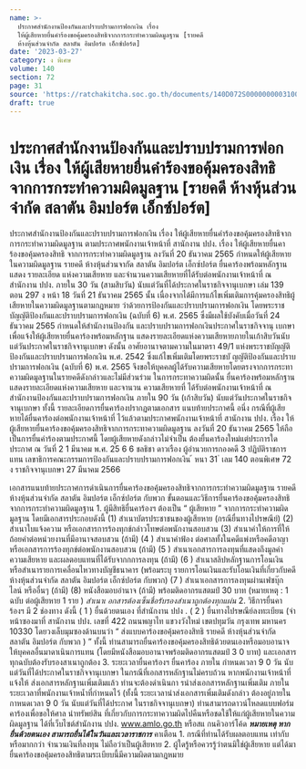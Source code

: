 ```yaml
---
name: >-
  ประกาศสำนักงานป้องกันและปราบปรามการฟอกเงิน เรื่อง
  ให้ผู้เสียหายยื่นคำร้องขอคุ้มครองสิทธิจากการกระทำความผิดมูลฐาน [รายคดี
  ห้างหุ้นส่วนจำกัด สลาตัน อิมปอร์ต เอ็กซ์ปอร์ต]
date: '2023-03-27'
category: ง พิเศษ
volume: 140
section: 72
page: 31
source: 'https://ratchakitcha.soc.go.th/documents/140D072S0000000003100.pdf'
draft: true
---
```


# ประกาศสำนักงานป้องกันและปราบปรามการฟอกเงิน เรื่อง ให้ผู้เสียหายยื่นคำร้องขอคุ้มครองสิทธิจากการกระทำความผิดมูลฐาน [รายคดี ห้างหุ้นส่วนจำกัด สลาตัน อิมปอร์ต เอ็กซ์ปอร์ต]

ประกาศสำนักงานป้องกันและปราบปรามการฟอกเงิน เรื่อง ให้ผู้เสียหายยื่นคำร้องขอคุ้มครองสิทธิจากการกระทำความผิดมูลฐาน ตามประกาศพนักงานเจ้าหน้าที่ สานักงาน ปปง. เรื่อง ให้ผู้เสียหายยื่นคาร้องขอคุ้มครองสิทธิ จากการกระทำความผิดมูลฐาน ลงวันที่ 20 ธันวาคม 2565 กำหนดให้ผู้เสียหายในความผิดมูลฐาน รายคดี ห้างหุ้นส่วนจากัด สลาตัน อิมปอร์ต เอ็กซ์ปอร์ต ยื่นคาร้องพร้อมหลักฐานแสดง รายละเอียด แห่งความเสียหาย และจำนวนความเสียหายที่ได้รับต่อพนักงานเจ้าหน้าที่ ณ สำนักงาน ปปง. ภายใน 30 วัน (สามสิบวัน) นับแต่วันที่ได้ประกาศในราชกิจจานุเบกษา เล่ม 139 ตอน 297 ง หน้า 18 วันที่ 21 ธันวาคม 2565 นั้น เนื่องจากได้มีการแก้ไขเพิ่มเติมการคุ้มครองสิทธิผู้ เสียหายในความผิดมูลฐานตามกฎหมาย ว่าด้วยการป้องกันและปราบปรามการฟอกเงิน โดยพระราชบัญญัติป้องกันและปราบปรามการฟอกเงิน (ฉบับที่ 6) พ.ศ. 2565 ซึ่งมีผลใช้บังคับเมื่อวันที่ 24 ธันวาคม 2565 กำหนดให้สำนักงานป้องกัน และปราบปรามการฟอกเงินประกาศในราชกิจจานุ เบกษาเพื่อแจ้งให้ผู้เสียหายยื่นคาร้องพร้อมหลักฐาน แสดงรายละเอียดแห่งความเสียหายภายในเก้าสิบวันนับแต่วันประกาศในราชกิจจานุเบกษา ดังนั้น อาศัยอานาจตามความในมาตรา 49/1 แห่งพระราชบัญญัติป้องกันและปราบปรามการฟอกเงิน พ.ศ. 2542 ซึ่งแก้ไขเพิ่มเติมโดยพระราชบั ญญัติป้องกันและปราบปรามการฟอกเงิน (ฉบับที่ 6) พ.ศ. 2565 จึงขอให้บุคคลผู้ได้รับความเสียหายโดยตรงจากการกระทาความผิดมูลฐานในรายคดีดังกล่าวและไม่มีส่วนร่วม ในการกระทาความผิดนั้น ยื่นคาร้องพร้อมหลักฐานแสดงรายละเอียดแห่งความเสียหาย และจานวน ความเสียหายที่ ได้รับต่อพนักงานเจ้าหน้าที่ ณ สำนักงานป้องกันและปราบปรามการฟอกเงิน ภายใน 90 วัน (เก้าสิบวัน) นับแต่วันประกาศในราชกิจจานุเบกษา ทั้งนี้ รายละเอียดการยื่นคาร้องปรากฏตามเอกสาร แนบท้ายประกาศนี้ อนึ่ง กรณีที่ผู้เสียหายได้ยื่นคาร้องต่อพนักงานเจ้าหน้าที่ ไว้แล้วตามประกาศพนักงานเจ้าหน้าที่ สานักงาน ปปง. เรื่อง ให้ผู้เสียหายยื่นคาร้องขอคุ้มครองสิทธิจากการกระทาความผิดมูลฐาน ลงวันที่ 20 ธันวาคม 2565 ให้ถือเป็นการยื่นคำร้องตามประกาศนี้ โดยผู้เสียหายดังกล่าวไม่จำเป็น ต้องยื่นคาร้องใหม่แต่ประการใด ประกาศ ณ วันที่ 2 1 มีนาคม พ.ศ. 25 6 6 ชลธิชา ดาวเรือง ผู้อำนวยการกองคดี 3 ปฏิบัติราชการแทน เลขาธิการคณะกรรมการป้องกันและปราบปรามการฟอกเงิน ้ หนา 31 ่ เลม 140 ตอนพิเศษ 72 ง ราชกิจจานุเบกษา 27 มีนาคม 2566

เอกสารแนบท้ายประกาศการดำเนินการยื่นคาร้องขอคุ้มครองสิทธิจากการกระทำความผิดมูลฐาน รายคดี ห้างหุ้นส่วนจำกัด สลาตัน อิมปอร์ต เอ็กซ์ปอร์ต กับพวก ขั้นตอนและวิธีการยื่นคาร้องขอคุ้มครองสิทธิจากการกระทำความผิดมูลฐาน 1. ผู้มีสิทธิยื่นคาร้องฯ ต้องเป็น “ ผู้เสียหาย ” จากการกระทำความผิดมูลฐาน โดยมีเอกสารประกอบดังนี้ (1) สำเนาบัตรประชาชนของผู้เสียหาย (กรณียื่นทางไปรษณีย์) (2) สำเนาใบแจ้งความ หรือเอกสารการร้องทุกข์กล่าวโทษต่อพนักงานสอบสวน (3) สำเนาคำให้การที่ให้ถ้อยคำต่อหน่วยงานที่มีอานาจสอบสวน (ถ้ามี) (4 ) สำเนาคำฟ้อง ต่อศาลทั้งในคดีแพ่งหรือคดีอาญา หรือเอกสารการร้องทุกข์ต่อพนักงานสอบสวน (ถ้ามี) (5 ) สำเนาเอกสารการลงทุนที่แสดงถึงมูลค่าความเสียหาย และผลตอบแทนที่ได้รับจากกการลงทุน (ถ้ามี) (6 ) สำเนาสลิปหลักฐานการโอนเงิน หรือสำเนารายการเคลื่อนไหวทางบัญชีธนาคาร (พร้อมระบุ รายการโอนเงินและรับโอนเงินที่เกี่ยวกับคดี ห้างหุ้นส่วนจำกัด สลาตัน อิมปอร์ต เอ็กซ์ปอร์ต กับพวก) (7 ) สำเนาเอกสารการลงทุนผ่านเฟซบุ๊ก ไลน์ หรืออื่นๆ (ถ้ามี) (8) หนังสือมอบอำนาจ (ถ้ามี) พร้อมติดอากรแสตมป์ 30 บาท (หมายเหตุ : 1 ฉบับ ต่อผู้เสียหาย 1 ราย ) *สำเนาเ อกสารต้องเซ็นชื่อรับรองสำเนาถูกต้องทุกแผ่น* 2. วิธีการยื่นคาร้องฯ มี 2 ช่องทาง ดังนี้ ( 1 ) ยื่นด้วยตนเอง ที่สำนักงาน ปปง . ( 2 ) ยื่นทางไปรษณีย์ลงทะเบียน (จ่าหน้าซองมาที่ สานักงาน ปปง. เลขที่ 422 ถนนพญาไท แขวงวังใหม่ เขตปทุมวัน กรุงเทพ มหานคร 10330 โดยวงเล็บมุมซองด้านบนว่า “ ส่งแบบคาร้องขอคุ้มครองสิทธิ รายคดี ห้างหุ้นส่วนจำกัด สลาตัน อิมปอร์ต กับพวก ) ” ทั้งนี้ ท่านสามารถยื่นคาร้องขอคุ้มครองสิทธิด้วยตนเองหรือมอบอานาจ ให้บุคคลอื่นมาดาเนินการแทน (โดยมีหนังสือมอบอานาจพร้อมติดอากรแสตมป์ 3 0 บาท) และเอกสารทุกฉบับต้องรับรองสาเนาถูกต้อง 3. ระยะเวลายื่นคาร้องฯ ยื่นคาร้อง ภายใน กำหนดเวลา 9 0 วัน นับแต่วันที่ได้ประกาศในราชกิจจานุเบกษา ในกรณีที่เอกสารหลักฐานไม่ครบถ้วน หากพนักงานเจ้าหน้าที่แจ้งให้ ส่งเอกสารหลักฐานเพิ่มเติมแล้ว ท่านจะต้องดำเนินกา รนำส่งเอกสารหลักฐานเพิ่มเติม ภายในระยะเวลาที่พนักงานเจ้าหน้ำที่กำหนดไว้ (ทั้งนี้ ระยะเวลานำส่งเอกสารเพิ่มเติมดังกล่าว ต้องอยู่ภายในกาหนดเวลา 9 0 วัน นับแต่วันที่ได้ประกาศ ในราชกิจจานุเบกษา) ท่านสามารถดาวน์โหลดแบบฟอร์มคาร้องเพื่อขอให้ศาล นำทรัพย์สิน ที่เกี่ยวกับการกระทาความผิดไปคืนหรือชดใช้ให้แก่ผู้เสียหายในความผิดมูลฐาน ได้ที่เว็บไซต์สำนักงาน ปปง. www.amlo.go.th หรือสแ กนคิวอาร์โค้ด ***หมายเหตุ หากยื่นด้วยตนเอง สามารถยื่นได้ในวันและเวลาราชการ*** คาเตือน 1. กรณีที่ท่านได้รับผลตอบแทน เท่ากับหรือมากกว่า จำนวนเงินที่ลงทุน ไม่ถือว่าเป็นผู้เสียหาย 2. ผู้ใดรู้หรือควรรู้ว่าตนมิใช่ผู้เสียหาย แต่ได้มายื่นคาร้องขอคุ้มครองสิทธิตามระเบียบนี้มีความผิดตามกฎหมาย
